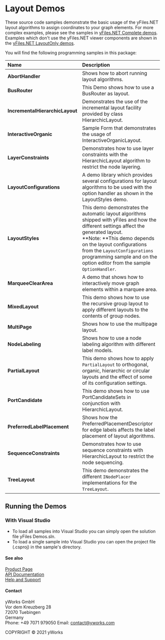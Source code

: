 
# Layout Demos
These source code samples demonstrate the basic usage of the yFiles.NET layout algorithms to assign coordinates to your graph elements. For more complex examples, please see the samples in [yFiles.NET Complete demos](../Complete). Examples which don't use the yFiles.NET viewer components are shown in the [yFiles.NET LayoutOnly demos](../LayoutOnly). 

You will find the following programming samples in this package: 


| Name | Description 
|:---|:---
|**AbortHandler** | Shows how to abort running layout algorithms. 
|**BusRouter** | This Demo shows how to use a BusRouter as layout. 
|**IncrementalHierarchicLayout** | Demonstrates the use of the incremental layout facility provided by class HierarchicLayout. 
|**InteractiveOrganic** | Sample Form that demonstrates the usage of InteractiveOrganicLayout. 
|**LayerConstraints** | Demonstrates how to use layer constraints with the HierarchicLayout algorithm to restrict the node layering. 
|**LayoutConfigurations** | A demo library which provides several configurations for layout algorithms to be used with the option handler as shown in the LayoutStyles demo. 
|**LayoutStyles** | This demo demonstrates the automatic layout algorithms shipped with yFiles and how the different settings affect the generated layout. <br />**Note: **This demo depends on the layout configurations from the `LayoutConfigurations` programming sample and on the option editor from the sample `OptionHandler`. 
|**MarqueeClearArea** | A demo that shows how to interactively move graph elements within a marquee area. 
|**MixedLayout** | This demo shows how to use the recursive group layout to apply different layouts to the contents of group nodes. 
|**MultiPage** | Shows how to use the multipage layout. 
|**NodeLabeling** | Shows how to use a node labeling algorithm with different label models. 
|**PartialLayout** | This demo shows how to apply `PartialLayout` to orthogonal, organic, hierarchic or circular layouts and the effect of some of its configuration settings. 
|**PortCandidate** | This demo shows how to use PortCandidateSets in conjunction with HierarchicLayout. 
|**PreferredLabelPlacement** | Shows how the PreferredPlacementDescriptor for edge labels affects the label placement of layout algorithms. 
|**SequenceConstraints** | Demonstrates how to use sequence constraints with HierarchicLayout to restrict the node sequencing. 
|**TreeLayout** | This demo demonstrates the different `INodePlacer` implementations for the `TreeLayout`. 

## Running the Demos

### With Visual Studio

* To load all samples into Visual Studio you can simply open the solution file yFiles Demos.sln. 
* To load a single sample into Visual Studio you can open the project file (.csproj) in the sample's directory. 




#### See also
[Product Page](https://www.yworks.com/products/yfiles.net)  
[API Documentation](https://docs.yworks.com/yfiles.net/Index.html)    
[Help and Support](https://www.yworks.com/products/yfiles/support)


#### Contact
yWorks GmbH  
Vor dem Kreuzberg 28  
72070 Tuebingen  
Germany  
Phone: +49 7071 979050
Email: contact@yworks.com

COPYRIGHT &#x00A9; 2021 yWorks   


